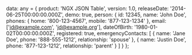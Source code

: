 data: any = {
product: 'NGX JSON Table',
version: 1.0,
releaseDate: '2014-06-25T00:00:00.000Z',
demo: true,
person: {
id: 12345,
name: 'John Doe',
phones: {
home: '800-123-4567',
mobile: '877-123-1234'
},
email: ['jd@example.com', 'jd@example.org'],
dateOfBirth: '1980-01-02T00:00:00.000Z',
registered: true,
emergencyContacts: [
{
name: 'Jane Doe',
phone: '888-555-1212',
relationship: 'spouse'
},
{
name: 'Justin Doe',
phone: '877-123-1212',
relationship: 'parent'
}
]
}
};
